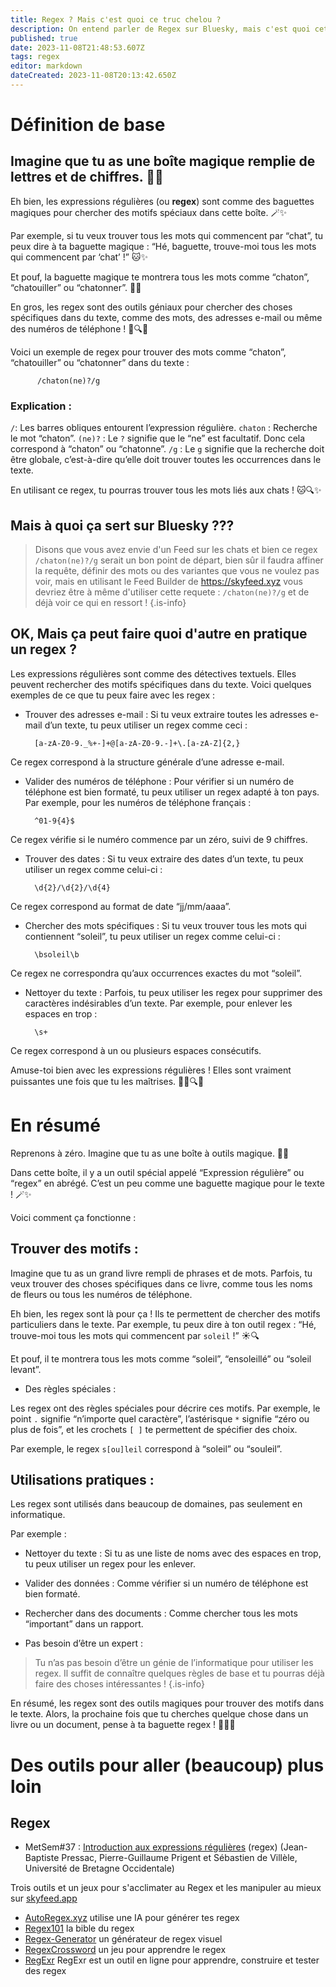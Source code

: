 ```yaml
---
title: Regex ? Mais c'est quoi ce truc chelou ?
description: On entend parler de Regex sur Bluesky, mais c'est quoi cet ovni?
published: true
date: 2023-11-08T21:48:53.607Z
tags: regex
editor: markdown
dateCreated: 2023-11-08T20:13:42.650Z
---
```


# Définition de base
## Imagine que tu as une boîte magique remplie de lettres et de chiffres. 🎩✨

Eh bien, les expressions régulières (ou **regex**) sont comme des baguettes magiques pour chercher des motifs spéciaux dans cette boîte. 🪄✨

Par exemple, si tu veux trouver tous les mots qui commencent par “chat”, tu peux dire à ta baguette magique : “Hé, baguette, trouve-moi tous les mots qui commencent par ‘chat’ !” 🐱✨

Et pouf, la baguette magique te montrera tous les mots comme “chaton”, “chatouiller” ou “chatonner”. 🐾✨

En gros, les regex sont des outils géniaux pour chercher des choses spécifiques dans du texte, comme des mots, des adresses e-mail ou même des numéros de téléphone ! 📝🔍✨

Voici un exemple de regex pour trouver des mots comme “chaton”, “chatouiller” ou “chatonner” dans du texte :

          /chaton(ne)?/g

### Explication :

`/`: Les barres obliques entourent l’expression régulière.
`chaton` : Recherche le mot “chaton”.
`(ne)?` : Le `?` signifie que le “ne” est facultatif. Donc cela correspond à “chaton” ou “chatonne”.
`/g` : Le `g` signifie que la recherche doit être globale, c’est-à-dire qu’elle doit trouver toutes les occurrences dans le texte.

En utilisant ce regex, tu pourras trouver tous les mots liés aux chats ! 🐱🔍✨


## Mais à quoi ça sert sur Bluesky ???

> Disons que vous avez envie d'un Feed sur les chats et bien ce regex `/chaton(ne)?/g` serait un bon point de départ, bien sûr il faudra affiner la requête, définir des mots ou des variantes que vous ne voulez pas voir, mais en utilisant le Feed Builder de https://skyfeed.xyz vous devriez être à même d'utiliser cette requete : `/chaton(ne)?/g` et de déjà voir ce qui en ressort !
{.is-info}

## OK, Mais ça peut faire quoi d'autre en pratique un regex ? 

Les expressions régulières sont comme des détectives textuels. Elles peuvent rechercher des motifs spécifiques dans du texte. Voici quelques exemples de ce que tu peux faire avec les regex :

- Trouver des adresses e-mail :
Si tu veux extraire toutes les adresses e-mail d’un texte, tu peux utiliser un regex comme ceci :

        [a-zA-Z0-9._%+-]+@[a-zA-Z0-9.-]+\.[a-zA-Z]{2,}

Ce regex correspond à la structure générale d’une adresse e-mail.

    
- Valider des numéros de téléphone :
Pour vérifier si un numéro de téléphone est bien formaté, tu peux utiliser un regex adapté à ton pays. Par exemple, pour les numéros de téléphone français :

        ^01-9{4}$

Ce regex vérifie si le numéro commence par un zéro, suivi de 9 chiffres.

- Trouver des dates :
Si tu veux extraire des dates d’un texte, tu peux utiliser un regex comme celui-ci :

        \d{2}/\d{2}/\d{4}

Ce regex correspond au format de date “jj/mm/aaaa”.

- Chercher des mots spécifiques :
Si tu veux trouver tous les mots qui contiennent “soleil”, tu peux utiliser un regex comme celui-ci :

        \bsoleil\b

Ce regex ne correspondra qu’aux occurrences exactes du mot “soleil”.

- Nettoyer du texte :
Parfois, tu peux utiliser les regex pour supprimer des caractères indésirables d’un texte. Par exemple, pour enlever les espaces en trop :

        \s+

Ce regex correspond à un ou plusieurs espaces consécutifs.

Amuse-toi bien avec les expressions régulières ! Elles sont vraiment puissantes une fois que tu les maîtrises. 🕵️‍♂️🔍✨


# En résumé 

Reprenons à zéro. Imagine que tu as une boîte à outils magique. 🧰✨

Dans cette boîte, il y a un outil spécial appelé “Expression régulière” ou “regex” en abrégé. C’est un peu comme une baguette magique pour le texte ! 🪄✨

Voici comment ça fonctionne :

## Trouver des motifs :

Imagine que tu as un grand livre rempli de phrases et de mots. Parfois, tu veux trouver des choses spécifiques dans ce livre, comme tous les noms de fleurs ou tous les numéros de téléphone.
        
 Eh bien, les regex sont là pour ça ! Ils te permettent de chercher des motifs particuliers dans le texte. Par exemple, tu peux dire à ton outil regex : “Hé, trouve-moi tous les mots qui commencent par `soleil` !” ☀️🔍
 
 Et pouf, il te montrera tous les mots comme “soleil”, “ensoleillé” ou “soleil levant”.

- Des règles spéciales :

Les regex ont des règles spéciales pour décrire ces motifs. Par exemple, le point `.` signifie “n’importe quel caractère”, l’astérisque `*` signifie “zéro ou plus de fois”, et les crochets `[ ]` te permettent de spécifier des choix.

Par exemple, le regex `s[ou]leil` correspond à “soleil” ou “souleil”.


## Utilisations pratiques :

Les regex sont utilisés dans beaucoup de domaines, pas seulement en informatique. 

Par exemple :

- Nettoyer du texte : Si tu as une liste de noms avec des espaces en trop, tu peux utiliser un regex pour les enlever.

- Valider des données : Comme vérifier si un numéro de téléphone est bien formaté.
- Rechercher dans des documents : Comme chercher tous les mots “important” dans un rapport.

- Pas besoin d’être un expert :

>Tu n’as pas besoin d’être un génie de l’informatique pour utiliser les regex. Il suffit de connaître quelques règles de base et tu pourras déjà faire des choses intéressantes !
{.is-info}

En résumé, les regex sont des outils magiques pour trouver des motifs dans le texte. Alors, la prochaine fois que tu cherches quelque chose dans un livre ou un document, pense à ta baguette regex ! 📖🔮✨

# Des outils pour aller (beaucoup) plus loin

## Regex 

- MetSem#37 : [Introduction aux expressions régulières](https://metsem.hypotheses.org/1240) (regex) (Jean-Baptiste Pressac, Pierre-Guillaume Prigent et Sébastien de Villèle, Université de Bretagne Occidentale) 

Trois outils et un jeux pour s'acclimater au Regex et les manipuler au mieux sur [skyfeed.app](https://skyfeed.app)

- [AutoRegex.xyz](https://autoregex.xyz/) utilise une IA pour générer tes regex
- [Regex101](https://regex101.com/) la bible du regex
- [Regex-Generator](https://regex-generator.olafneumann.org/) un générateur de regex visuel
- [RegexCrossword](https://regexcrossword.com/) un jeu pour apprendre le regex
- [RegExr](https://regexr.com/) RegExr est un outil en ligne pour apprendre, construire et tester des regex
